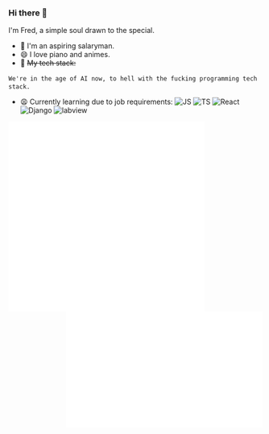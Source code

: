 ### Hi there 👋
I'm Fred, a simple soul drawn to the special.
<!-- - 📫 How to reach me: ... -->
- 🔭 I'm an aspiring salaryman.
- 😄 I love piano and animes. 
- 🚀 ~~My tech stack:~~
<!-- <img src="https://img.shields.io/badge/C-00599C.svg?logo=c&logoColor=white" alt="C" > <img src="https://img.shields.io/badge/C++-00599C.svg?logo=c%2B%2B&logoColor=white" alt="C++" > <img src="https://img.shields.io/badge/Python-14354C.svg?logo=python&logoColor=white" alt="Python" > <img src="https://img.shields.io/badge/ROS-22314E.svg?logo=ros&logoColor=white" alt="ros" >  -->
    We're in the age of AI now, to hell with the fucking programming tech stack.
- 😩 Currently learning due to job requirements: <img src="https://img.shields.io/badge/JavaScript-323330.svg?logo=javascript&logoColor=F7DF1E" alt="JS" > <img src="https://img.shields.io/badge/TypeScript-007ACC.svg?logo=typescript&logoColor=white" alt="TS" > <img src="https://img.shields.io/badge/React-20232a.svg?logo=react&logoColor=61DAFB" alt="React" > <img src="https://img.shields.io/badge/Django-092E20.svg?logo=django&logoColor=white" alt="Django" > <img src="https://img.shields.io/badge/LabView-41BF47?logo=labview&logoColor=white" alt="labview" >

<!-- c/c++, python -->
<!-- JS/TS React Node django -->
<!-- Labview -->
<!--  <p align="center"> -->
<!-- <img src="https://img.shields.io/badge/NodeJS-3776AB?style=for-the-badge&logo=nodedotjs" alt="Node" height="25" style="vertical-align:top; margin:4px"> -->

<!--
<p>
<img src="https://img.shields.io/badge/C-A8B9CC?style=for-the-badge&logo=c" alt="C" height="25" style="vertical-align:top; margin:4px">
<img src="https://img.shields.io/badge/C++-00599C?style=for-the-badge&logo=c%2B%2B" alt="C++" height="25" style="vertical-align:top; margin:4px">
<img src="https://img.shields.io/badge/Python-3776AB?style=for-the-badge&logo=python" alt="Python" height="25" style="vertical-align:top; margin:4px">
<img src="https://img.shields.io/badge/ROS-22314E?style=for-the-badge&logo=ros" alt="ros" height="25" style="vertical-align:top; margin:4px">
</p>

- Currently I’m also learning more such as web development due to job requirements:
<p>
<img src="https://img.shields.io/badge/JS-F7DF1E?style=for-the-badge&logo=javascript" alt="JS" height="25" style="vertical-align:top; margin:4px">
<img src="https://img.shields.io/badge/TS-3776AB?style=for-the-badge&logo=typescript" alt="TS" height="25" style="vertical-align:top; margin:4px">
<img src="https://img.shields.io/badge/React-3776AB?style=for-the-badge&logo=react" alt="React" height="25" style="vertical-align:top; margin:4px">
<img src="https://img.shields.io/badge/React-3776AB?style=for-the-badge&logo=react" alt="React" height="25" style="vertical-align:top; margin:4px">
<img src="https://img.shields.io/badge/Django-092E20?style=for-the-badge&logo=django" alt="Django" height="25" style="vertical-align:top; margin:4px">
<img src="https://img.shields.io/badge/LabVIEW-FFDB00?style=for-the-badge&logo=labview" alt="LabVIEW" height="25" style="vertical-align:top; margin:4px">
</p>
-->

<!-- ![Metrics](/github-metrics.svg)-->

<center>
  <img align="left" src="/github-metrics.svg" width="390" />
  <img align="right" src="/myanime.svg" width="390" /> 
</center>
